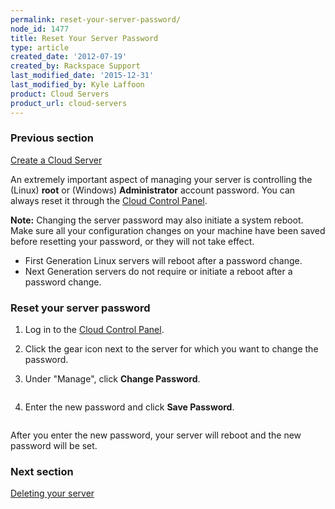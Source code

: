 ```yaml
---
permalink: reset-your-server-password/
node_id: 1477
title: Reset Your Server Password
type: article
created_date: '2012-07-19'
created_by: Rackspace Support
last_modified_date: '2015-12-31'
last_modified_by: Kyle Laffoon
product: Cloud Servers
product_url: cloud-servers
---
```


### Previous section

[Create a Cloud Server](/how-to/create-a-cloud-server)

An extremely important aspect of managing your server is controlling the
(Linux) **root** or (Windows) **Administrator** account password. You
can always reset it through the [Cloud Control Panel](http://mycloud.rackspace.com).

**Note:** Changing the server password may also initiate a system
reboot. Make sure all your configuration changes on your machine have
been saved before resetting your password, or they will not take effect.

-   First Generation Linux servers will reboot after a password change.
-   Next Generation servers do not require or initiate a reboot after a
    password change.

### Reset your server password

1. Log in to the [Cloud Control Panel](https://mycloud.rackspace.com/).

2. Click the gear icon next to the server for which you want to
change the password.

3. Under "Manage", click **Change Password**.

  <img src="{% asset_path cloud-servers/reset-your-server-password/CCP-change-password.png %}" alt="" />

4. Enter the new password and click **Save Password**.

  <img src="{% asset_path cloud-servers/reset-your-server-password/CCP-input-new-password.png %}" alt="" />

After you enter the new password, your server will reboot and the new
password will be set.

### Next section

[Deleting your server](/how-to/deleting-your-server)
